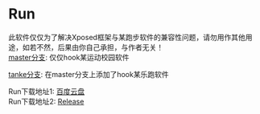 # Run
此软件仅仅为了解决Xposed框架与某跑步软件的兼容性问题，请勿用作其他用途，如若不然，后果由你自己承担，与作者无关！<br>
[master分支](https://github.com/TinyHai/Run/tree/master): 仅仅hook某运动校园软件<br>

[tanke分支](https://github.com/TinyHai/Run/tree/tanke): 在master分支上添加了hook某乐跑软件<br>

Run下载地址1: [百度云盘](https://pan.baidu.com/s/1yENMocHijwbhnrCj5afTIg)<br>
Run下载地址2: [Release](https://github.com/TinyHai/Run/releases)
